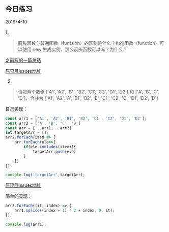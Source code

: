 ## 今日练习

2019-4-19

1、

>箭头函数与普通函数（function）的区别是什么？构造函数（function）可以使用 new 生成实例，那么箭头函数可以吗？为什么？

[之前写的一篇总结](<http://blog.zxingping.com/2018/10/08/ES6%E7%B3%BB%E5%88%97%E4%B9%8B%E7%AE%AD%E5%A4%B4%E5%87%BD%E6%95%B0/>)

[原项目issues地址](<https://github.com/Advanced-Frontend/Daily-Interview-Question/issues/101>)

2.

> 请把两个数组 ['A1', 'A2', 'B1', 'B2', 'C1', 'C2', 'D1', 'D2'] 和 ['A', 'B', 'C', 'D']，合并为 ['A1', 'A2', 'A', 'B1', 'B2', 'B', 'C1', 'C2', 'C', 'D1', 'D2', 'D']

自己实现：

```javascript
const arr1 = ['A1', 'A2', 'B1', 'B2', 'C1', 'C2', 'D1', 'D2'];
const arr2 = ['A', 'B', 'C', 'D']
const arr = [...arr1,...arr2]
let targetArr = [];
arr2.forEach(item => {
	arr.forEach(ele=>{
		if(ele.includes(item)){
			targetArr.push(ele)
		}
	})
});

console.log('targetArr',targetArr);
```

[原项目issues地址](<https://github.com/Advanced-Frontend/Daily-Interview-Question/issues/39>)

简单的实现：

```js
arr2.forEach((it, index) => {
	arr1.splice((index + 1) * 2 + index, 0, it);
});

console.log(arr1);
```